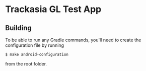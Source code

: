 # Trackasia GL Test App

## Building

To be able to run any Gradle commands, you'll need to create the configuration file by running

```
$ make android-configuration
```

from the root folder.
